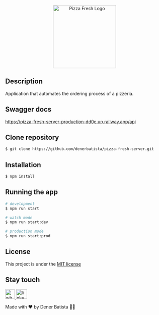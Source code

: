 <p align="center">
  <img src="https://2315530342-files.gitbook.io/~/files/v0/b/gitbook-x-prod.appspot.com/o/spaces%2FsOa314A9FdyeloG4yDoZ%2Fuploads%2Fgit-blob-6ed41a2d0e88de4dc5bffa917e098833be1ad510%2Fpizza-fresh-logo.PNG?alt=media" width="200" alt="Pizza Fresh Logo" />
</p>


## Description

Application that automates the ordering process of a pizzeria.

## Swagger docs

https://pizza-fresh-server-production-dd0e.up.railway.app/api

## Clone repository

```bash
$ git clone https://github.com/denerbatista/pizza-fresh-server.git
```

## Installation

```bash
$ npm install
```

## Running the app

```bash
# development
$ npm run start

# watch mode
$ npm run start:dev

# production mode
$ npm run start:prod
```
## License
This project is under the [MIT license](LICENSE)

##  Stay touch

  <a href="https://contate.me/DenerBatista" target="blank">
    <img src="https://cdn.discordapp.com/attachments/950935885619265567/985980392404316210/pngwing.com.png" alt="whatsApp" width="30"/>
  </a>
  <a href="https://www.linkedin.com/in/dener-gomes-batista-83894168/" target="blank">
    <img src="https://cdn.discordapp.com/attachments/947324026236330018/965320136024289341/linkin-but.png" alt="linkedin" width="35" height="30"/>
  </a>


<br>

  Made with ❤️ by Dener Batista 👋🏽

